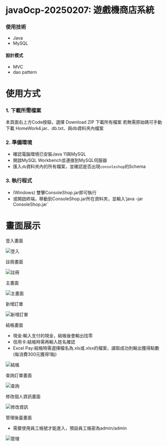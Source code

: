 # javaOcp-20250207: 遊戲機商店系統
### 使用技術
- Java
- MySQL
#### 設計模式
- MVC
- dao pattern
# 使用方式
### 1. 下載所需檔案
本頁面右上方Code按鈕，選擇 Download ZIP 下載所有檔案
若無需原始碼可手動下載 HomeWork4.jar、db.txt、與db資料夾內檔案
### 2. 準備環境
- 確認電腦環境已安裝Java 11與MySQL
- 開啟MySQL Workbench並連接到MySQL伺服器
- 匯入`db`資料夾內的所有檔案，並確認是否出現`consoleshop`的Schema
### 3. 執行程式
- (Windows) 雙擊ConsoleShop.jar即可執行
- 或開啟終端，移動到ConsoleShop.jar所在資料夾，並輸入‵java -jar ConsoleShop.jar`
# 畫面展示
登入畫面

![登入](image/LoginUI.png)

註冊畫面

![註冊](image/RegisterUI.png)

主畫面

![主畫面](image/MainMenuUI.png)

新增訂單

![新增訂單](image/AddOrderUI.png)

結帳畫面
- 現金:輸入支付的現金，結帳後會輸出找零
- 信用卡:結帳時需再輸入姓名確認
- Excel Pay:結帳時需選擇檔名為.xls或.xlsx的檔案，讀取成功則輸出獲得點數(每消費300元獲得1點)

![結帳](image/CheckoutUI.png)

查詢訂單畫面

![查詢](image/ViewOrderUI.png)

修改個人資訊畫面

![修改資訊](image/ChangeInfoUI.png)

管理後臺畫面
- 需要使用員工帳號才能進入，預設員工帳密為admin/admin

![管理](image/ManagerUI.png)
